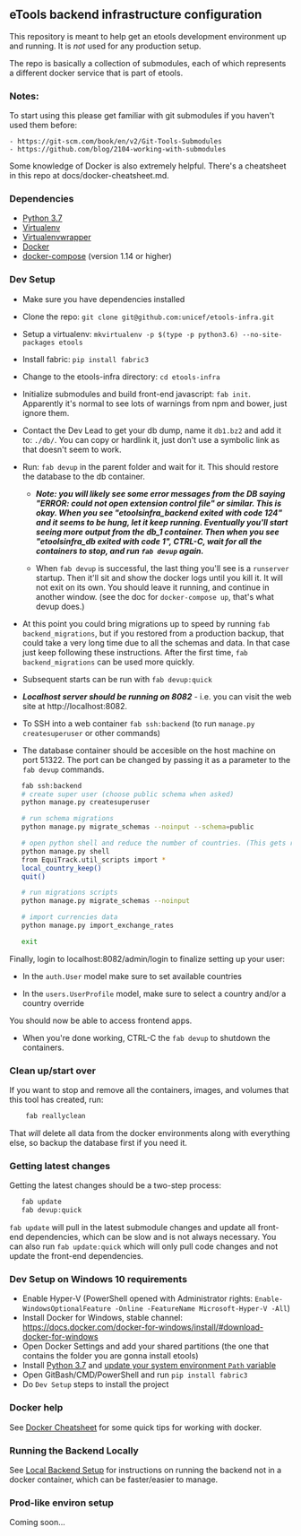 ## eTools backend infrastructure configuration

This repository is meant to help get an etools development environment up and running.
It is *not* used for any production setup.

The repo is basically a collection of submodules, each of which represents a different docker service
that is part of etools.

### Notes:

To start using this please get familiar with git submodules if you haven't used them before:

    - https://git-scm.com/book/en/v2/Git-Tools-Submodules
    - https://github.com/blog/2104-working-with-submodules

Some knowledge of Docker is also extremely helpful. There's a cheatsheet
in this repo at docs/docker-cheatsheet.md.

### Dependencies

- [Python 3.7](https://www.python.org/downloads/)
- [Virtualenv](https://virtualenv.pypa.io/en/stable/)
- [Virtualenvwrapper](https://virtualenvwrapper.readthedocs.io/en/latest/)
- [Docker](https://www.docker.com/)
- [docker-compose](https://docs.docker.com/compose/install/) (version 1.14 or higher)

### Dev Setup

 - Make sure you have dependencies installed

 - Clone the repo: `git clone git@github.com:unicef/etools-infra.git`

 - Setup a virtualenv: `mkvirtualenv -p $(type -p python3.6) --no-site-packages etools`

 - Install fabric: `pip install fabric3`

 - Change to the etools-infra directory: `cd etools-infra`

 - Initialize submodules and build front-end javascript: `fab init`.
   Apparently it's normal to see lots of warnings from npm and bower,
   just ignore them.

 - Contact the Dev Lead to get your db dump, name it `db1.bz2` and add it to: `./db/`.
   You can copy or hardlink it, just don't use a symbolic link as that doesn't
   seem to work.

 - Run: `fab devup` in the parent folder and wait for it. This should restore the database to the db container.

   - ***Note: you will likely see some error messages from the DB saying
     "ERROR: could not open extension control file" or similar.
     This is okay. When you see "etoolsinfra_backend exited with code 124" and it
     seems to be hung, let it keep running. Eventually you'll start seeing more output
     from the db_1 container.
     Then when you see "etoolsinfra_db exited with code 1", CTRL-C, wait for all the
     containers to stop, and run `fab devup` again.***

   - When `fab devup` is successful, the last thing you'll see is a `runserver` startup. Then it'll
     sit and show the docker logs until you kill it. It will not exit on its own.
     You should leave it running, and continue in another
     window.  (see the doc for `docker-compose up`, that's what devup does.)

 - At this point you could bring migrations up to speed by running `fab backend_migrations`,
   but if you restored from a production backup, that could take a very long time due to
   all the schemas and data. In that case just keep following these instructions.
   After the first time, `fab backend_migrations` can be used more quickly.

 - Subsequent starts can be run with `fab devup:quick`

 - ***Localhost server should be running on 8082*** - i.e. you can visit the
   web site at http://localhost:8082.

 - To SSH into a web container `fab ssh:backend` (to run `manage.py createsuperuser` or other commands)

 - The database container should be accesible on the host machine on port 51322. The port can be changed by passing it as a parameter to the `fab devup` commands.

 ```bash
	fab ssh:backend
	# create super user (choose public schema when asked)
	python manage.py createsuperuser

	# run schema migrations
	python manage.py migrate_schemas --noinput --schema=public

	# open python shell and reduce the number of countries. (This gets rid of all but a few countries.)
	python manage.py shell
	from EquiTrack.util_scripts import *
	local_country_keep()
	quit()

	# run migrations scripts
	python manage.py migrate_schemas --noinput

	# import currencies data
	python manage.py import_exchange_rates

	exit
 ```

Finally, login to localhost:8082/admin/login to finalize setting up your user:

- In the `auth.User` model make sure to set available countries

- In the `users.UserProfile` model, make sure to select a country and/or a country override

You should now be able to access frontend apps.

- When you're done working, CTRL-C the `fab devup` to shutdown the containers.

### Clean up/start over

If you want to stop and remove all the containers, images, and volumes that
this tool has created, run:

```bash
    fab reallyclean
```

That *will* delete all data from the docker environments along with everything
else, so backup the database first if you need it.

### Getting latest changes

Getting the latest changes should be a two-step process:

```bash
   fab update
   fab devup:quick
```

`fab update` will pull in the latest submodule changes and update all front-end dependencies, which can be slow
and is not always necessary.
You can also run `fab update:quick` which will only pull code changes and not update the front-end dependencies.

### Dev Setup on Windows 10 requirements

 - Enable Hyper-V (PowerShell opened with Administrator rights: `Enable-WindowsOptionalFeature -Online -FeatureName Microsoft-Hyper-V -All`)
 - Install Docker for Windows, stable channel: https://docs.docker.com/docker-for-windows/install/#download-docker-for-windows
 - Open Docker Settings and add your shared partitions (the one that contains the folder you are gonna install etools)
 - Install [Python 3.7](https://www.python.org/downloads/) and [update your system environment `Path` variable](https://docs.python.org/3/using/windows.html#finding-the-python-executable)
 - Open GitBash/CMD/PowerShell and run `pip install fabric3`
 - Do `Dev Setup` steps to install the project

### Docker help

See [Docker Cheatsheet](./docs/docker-cheatsheet.md) for some quick tips for working with docker.

### Running the Backend Locally

See [Local Backend Setup](./docs/running-local-backend-tests.md) for instructions on running the backend
not in a docker container, which can be faster/easier to manage.

### Prod-like environ setup

Coming soon...
